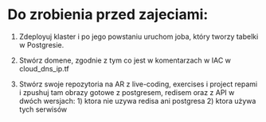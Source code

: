 # Do zrobienia przed zajeciami:

  

1. Zdeployuj klaster i po jego powstaniu uruchom joba, który tworzy tabelki w Postgresie. 
    
2. Stwórz domene, zgodnie z tym co jest w komentarzach w IAC w cloud_dns_ip.tf
    
3. Stwórz swoje repozytoria na AR z live-coding, exercises i project repami i zpushuj tam obrazy gotowe z postgresem, redisem oraz z API w dwóch wersjach: 1) ktora nie uzywa redisa ani postgresa 2) ktora używa tych serwisów
    
